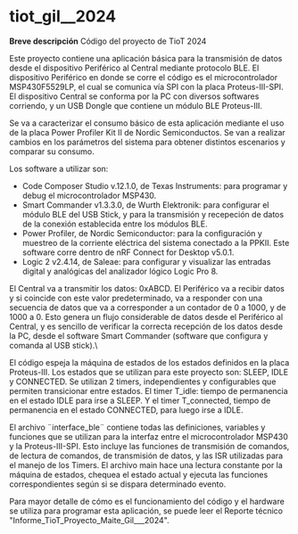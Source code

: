 # tiot_gil__2024

**Breve descripción**
Código del proyecto de TioT 2024

Este proyecto contiene una aplicación básica para la transmisión de datos desde el dispositivo Periférico al Central mediante protocolo BLE. El dispositivo Periférico en donde se corre el código es el microcontrolador MSP430F5529LP, el cual se comunica vía SPI con la placa Proteus-III-SPI. El dispositivo Central se conforma por la PC con diversos softwares corriendo, y un USB Dongle que contiene un módulo BLE Proteus-III. 

Se va a caracterizar el consumo básico de esta aplicación mediante el uso de la placa Power Profiler Kit II de Nordic Semiconductos. Se van a realizar cambios en los parámetros del sistema para obtener distintos escenarios y comparar su consumo.

Los software a utilizar son:
- Code Composer Studio v.12.1.0, de Texas Instruments: para programar y debug el microcontrolador MSP430.
- Smart Commander v1.3.3.0, de Wurth Elektronik: para configurar el módulo BLE del USB Stick, y para la transmisión y recepeción de datos de la conexión establecida entre los módulos BLE.
- Power Profiler, de Nordic Semiconductor: para la configuración y muestreo de la corriente eléctrica del sistema conectado a la PPKII. Este software corre dentro de nRF Connect for Desktop v5.0.1.
- Logic 2 v2.4.14, de Saleae: para configurar y visualizar las entradas digital y analógicas del analizador lógico Logic Pro 8.

El Central va a transmitir los datos: 0xABCD. El Periférico va a recibir datos y si coincide con este valor predeterminado, va a responder con una secuencia de datos que va a corresponder a un contador de 0 a 1000, y de 1000 a 0. Esto genera un flujo considerable de datos desde el Periférico al Central, y es sencillo de verificar la correcta recepción de los datos desde la PC, desde el software Smart Commander (software que configura y comanda al USB stick).\\

El código espeja la máquina de estados de los estados definidos en la placa Proteus-III. Los estados que se utilizan para este proyecto son: SLEEP, IDLE y CONNECTED. Se utilizan 2 timers, independientes y configurables que permiten transicionar entre estados. El timer T_idle: tiempo de permanencia en el estado IDLE para irse a SLEEP. Y el timer T_connected, tiempo de permanencia en el estado CONNECTED, para luego irse a IDLE.

El archivo ¨interface_ble¨ contiene todas las definiciones, variables y funciones que se utilizan para la interfaz entre el microcontrolador MSP430 y la Proteus-III-SPI. Esto incluye las funciones de transmisión de comandos, de lectura de comandos, de transmisión de datos, y las ISR utilizadas para el manejo de los Timers. El archivo main hace una lectura constante por la máquina de estados, chequea el estado actual y ejecuta las funciones correspondientes según si se dispara determinado evento.

Para mayor detalle de cómo es el funcionamiento del código y el hardware se utiliza para programar esta aplicación, se puede leer el Reporte técnico "Informe_TioT_Proyecto_Maite_Gil___2024".
